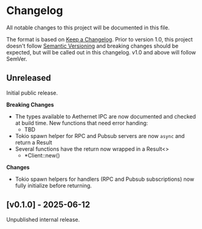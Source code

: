 # Changelog

All notable changes to this project will be documented in this file.

The format is based on [Keep a Changelog](https://keepachangelog.com/en/1.1.0/). Prior to version
1.0, this project doesn't follow [Semantic Versioning](https://semver.org/spec/v2.0.0.html) and
breaking changes should be expected, but will be called out in this changelog. v1.0 and above will
follow SemVer.

## Unreleased

Initial public release.

**Breaking Changes**
* The types available to Aethernet IPC are now documented and checked at build time. New functions
  that need error handing:
  * TBD
* Tokio spawn helper for RPC and Pubsub servers are now `async` and return a Result
* Several functions have the return now wrapped in a Result<>
  * *Client::new()

**Changes**
* Tokio spawn helpers for handlers (RPC and Pubsub subscriptions) now fully initialize before
  returning.

## [v0.1.0] - 2025-06-12

Unpublished internal release.
